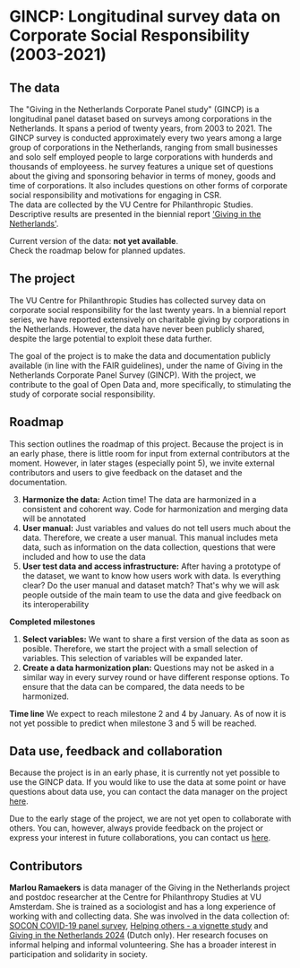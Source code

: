 # GINCP: Longitudinal survey data on Corporate Social Responsibility (2003-2021)

## The data
The "Giving in the Netherlands Corporate Panel study" (GINCP) is a longitudinal panel dataset based on surveys among corporations in the Netherlands. It spans a period of twenty years, from 2003 to 2021. The GINCP survey is conducted approximately every two years among a large group of corporations in the Netherlands, ranging from small businesses and solo self employed people to large corporations with hunderds and thousands of employeess. he survey features a unique set of questions about the giving and sponsoring behavior in terms of money, goods and time of corporations. It also includes questions on other forms of corporate social responsibility and motivations for engaging in CSR. <br>
The data are collected by the VU Centre for Philanthropic Studies. Descriptive results are presented in the biennial report ['Giving in the Netherlands'](https://osf.io/c6pju).

Current version of the data: **not yet available**. <br>
Check the roadmap below for planned updates.

## The project
 
The VU Centre for Philanthropic Studies has collected survey data on corporate social responsibility for the last twenty years. In a biennial report series, we have reported extensively on charitable giving by corporations in the Netherlands. However, the data have never been publicly shared, despite the large potential to exploit these data further. 

The goal of the project is to make the data and documentation publicly available (in line with the FAIR guidelines), under the name of Giving in the Netherlands Corporate Panel Survey (GINCP). With the project, we contribute to the goal of Open Data and, more specifically, to stimulating the study of corporate social responsibility.

## Roadmap

This section outlines the roadmap of this project. Because the project is in an early phase, there is little room for input from external contributors at the moment. However, in later stages (especially point 5), we invite external contributors and users to give feedback on the dataset and the documentation.

3. **Harmonize the data:** Action time! The data are harmonized in a consistent and cohorent way. Code for harmonization and merging data will be annotated
4. **User manual:** Just variables and values do not tell users much about the data. Therefore, we create a user manual. This manual includes meta data, such as information on the data collection, questions that were included and how to use the data
5. **User test data and access infrastructure:** After having a prototype of the dataset, we want to know how users work with data. Is everything clear? Do the user manual and dataset match? That's why we will ask people outside of the main team to use the data and give feedback on its interoperability

**Completed milestones**
1. **Select variables:** We want to share a first version of the data as soon as posible. Therefore, we start the project with a small selection of variables. This selection of variables will be expanded later.
2. **Create a data harmonization plan:** Questions may not be asked in a similar way in every survey round or have different response options. To ensure that the data can be compared, the data needs to be harmonized.

**Time line**
We expect to reach milestone 2 and 4 by January. As of now it is not yet possible to predict when milestone 3 and 5 will be reached.

## Data use, feedback and collaboration

Because the project is in an early phase, it is currently not yet possible to use the GINCP data. If you would like to use the data at some point or have questions about data use, you can contact the data manager on the project [here](mailto:m.j.m.ramaekers@vu.nl).

Due to the early stage of the project, we are not yet open to collaborate with others. You can, however, always provide feedback on the project or express your interest in future collaborations, you can contact us [here](mailto:m.j.m.ramaekers@vu.nl).

## Contributors

**Marlou Ramaekers** is data manager of the Giving in the Netherlands project and postdoc researcher at the Centre for Philanthropy Studies at VU Amsterdam. She is trained as a sociologist and has a long experience of working with and collecting data. She was involved in the data collection of: [SOCON COVID-19 panel survey](https://doi.org/10.17026/dans-z93-whrh), [Helping others - a vignette study](https://doi.org/10.17026/dans-zpc-742n) and [Giving in the Netherlands 2024](https://osf.io/h68rx) (Dutch only). Her research focuses on informal helping and informal volunteering. She has a broader interest in participation and solidarity in society.
